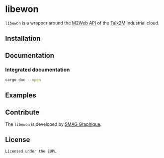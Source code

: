 # libewon 

`libewon` is a wrapper around the [M2Web API](https://developer.ewon.biz/content/m2web-api-0) of the [Talk2M](https://www.ewon.biz/products/talk2m) industrial cloud.

## Installation

## Documentation

### Integrated documentation

```sh
cargo doc --open
```

## Examples

## Contribute

The `libewon` is developed by [SMAG Graphique](https://www.smag-graphique.com).

## License

    Licensed under the EUPL
